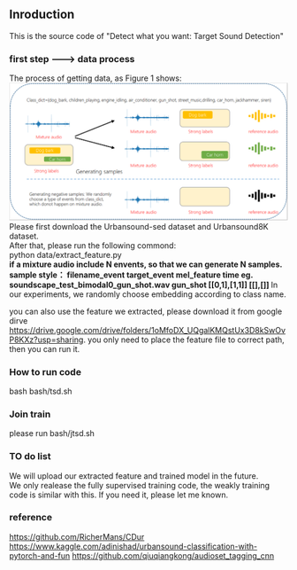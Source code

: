 ## Inroduction
This is the source code of "Detect what you want: Target Sound Detection"
### first step ---> data process
The process of getting data, as Figure 1 shows:
![Image text](./1.PNG)
Please first download the Urbansound-sed dataset and Urbansound8K dataset. <br/>
After that, please run the following commond:<br/>
python data/extract_feature.py <br/>
<strong> if a mixture audio include N envents, so that we can generate N samples.
sample style： filename_event  target_event   mel_feature  time
eg.  soundscape_test_bimodal0_gun_shot.wav  gun_shot  [[0,1],[1,1]]   [[],[]]
</strong>
In our experiments, we randomly choose embedding according to class name.

you can also use the feature we extracted, please download it from google dirve <a>https://drive.google.com/drive/folders/1oMfoDX_UQgalKMQstUx3D8kSwOvP8KXz?usp=sharing</a>. you only need to place the feature file to correct path, then you can run it.
### How to run code
bash bash/tsd.sh


### Join train
please run bash/jtsd.sh

### TO do list
We will upload our extracted feature and trained model in the future. <br/>
We only realease the fully supervised training code, the weakly training code is similar with this. If you need it, please let me known.

### reference
https://github.com/RicherMans/CDur
https://www.kaggle.com/adinishad/urbansound-classification-with-pytorch-and-fun
https://github.com/qiuqiangkong/audioset_tagging_cnn
